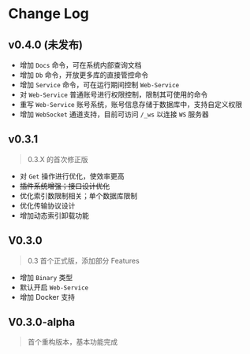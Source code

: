 # Change Log

## v0.4.0 (未发布)

- 增加 `Docs` 命令，可在系统内部查询文档
- 增加 `Db` 命令，开放更多库的直接管控命令
- 增加 `Service` 命令，可在运行期间控制 `Web-Service`
- 对 `Web-Service` 普通账号进行权限控制，限制其可使用的命令
- 重写 `Web-Service` 账号系统，账号信息存储于数据库中，支持自定义权限
- 增加 `WebSocket` 通道支持，目前可访问 `/_ws` 以连接 `WS` 服务器

## v0.3.1

> 0.3.X 的首次修正版

- 对 `Get` 操作进行优化，使效率更高
- ~~插件系统增强；接口设计优化~~
- 优化索引数限制相关；单个数据库限制
- 优化传输协议设计
- 增加动态索引卸载功能

## V0.3.0

> 0.3 首个正式版，添加部分 Features

- 增加 `Binary` 类型
- 默认开启 `Web-Service`
- 增加 Docker 支持

## V0.3.0-alpha 

> 首个重构版本，基本功能完成
